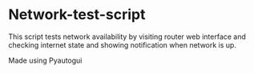 # Network-test-script

This script tests network availability by visiting router web interface and checking internet state and showing notification when network is up.

Made using Pyautogui
